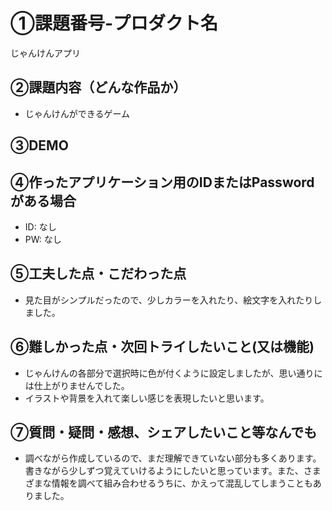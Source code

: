 # ①課題番号-プロダクト名

じゃんけんアプリ

## ②課題内容（どんな作品か）

- じゃんけんができるゲーム

## ③DEMO



## ④作ったアプリケーション用のIDまたはPasswordがある場合

- ID: なし
- PW: なし

## ⑤工夫した点・こだわった点

- 見た目がシンプルだったので、少しカラーを入れたり、絵文字を入れたりしました。

## ⑥難しかった点・次回トライしたいこと(又は機能)

- じゃんけんの各部分で選択時に色が付くように設定しましたが、思い通りには仕上がりませんでした。
- イラストや背景を入れて楽しい感じを表現したいと思います。

## ⑦質問・疑問・感想、シェアしたいこと等なんでも

- 調べながら作成しているので、まだ理解できていない部分も多くあります。書きながら少しずつ覚えていけるようにしたいと思っています。また、さまざまな情報を調べて組み合わせるうちに、かえって混乱してしまうこともありました。

